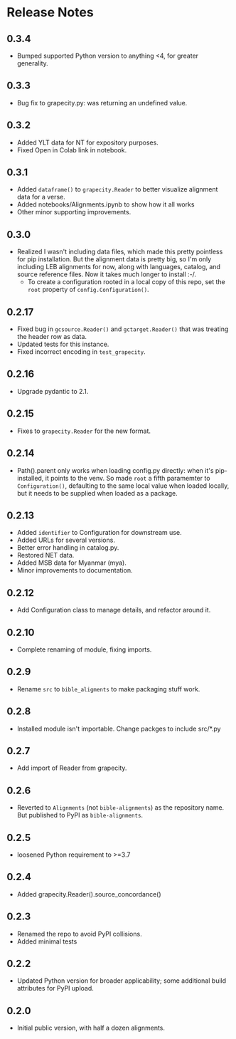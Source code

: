 # Release Notes

## 0.3.4

* Bumped supported Python version to anything <4, for greater generality.

## 0.3.3

* Bug fix to grapecity.py: was returning an undefined value.

## 0.3.2

* Added YLT data for NT for expository purposes.
* Fixed Open in Colab link in notebook.

## 0.3.1

* Added `dataframe()` to `grapecity.Reader` to better visualize
  alignment data for a verse.
* Added notebooks/Alignments.ipynb to show how it all works
* Other minor supporting improvements.

## 0.3.0

* Realized I wasn't including data files, which made this pretty
  pointless for pip installation. But the alignment data is pretty
  big, so I'm only including LEB alignments for now, along with
  languages, catalog, and source reference files. Now it takes much
  longer to install :-/.
    * To create a configuration rooted in a local copy of this repo,
      set the `root` property of `config.Configuration()`. 

## 0.2.17

* Fixed bug in `gcsource.Reader()` and `gctarget.Reader()` that was
  treating the header row as data.
* Updated tests for this instance.
* Fixed incorrect encoding in `test_grapecity`.

## 0.2.16

* Upgrade pydantic to 2.1.

## 0.2.15

* Fixes to `grapecity.Reader` for the new format.

## 0.2.14

- Path().parent only works when loading config.py directly: when it's
  pip-installed, it points to the venv. So made `root` a fifth
  paramemter to `Configuration()`, defaulting to the same local value
  when loaded locally, but it needs to be supplied when loaded as
  a package.

## 0.2.13

- Added `identifier` to Configuration for downstream use.
- Added URLs for several versions.
- Better error handling in catalog.py.
- Restored NET data.
- Added MSB data for Myanmar (mya).
- Minor improvements to documentation.

## 0.2.12

- Add Configuration class to manage details, and refactor around it.

## 0.2.10

- Complete renaming of module, fixing imports.

## 0.2.9

- Rename `src` to `bible_aligments` to make packaging stuff work.

## 0.2.8

- Installed module isn't importable. Change packges to include src/*.py 

## 0.2.7

- Add import of Reader from grapecity.

## 0.2.6

- Reverted to `Alignments` (not `bible-alignments`) as the repository
  name. But published to PyPI as `bible-alignments`. 

## 0.2.5

- loosened Python requirement to >=3.7

## 0.2.4

- Added grapecity.Reader().source_concordance()

## 0.2.3

- Renamed the repo to avoid PyPI collisions.
- Added minimal tests

## 0.2.2

- Updated Python version for broader applicability; some additional
  build attributes for PyPI upload.

## 0.2.0

- Initial public version, with half a dozen alignments.
